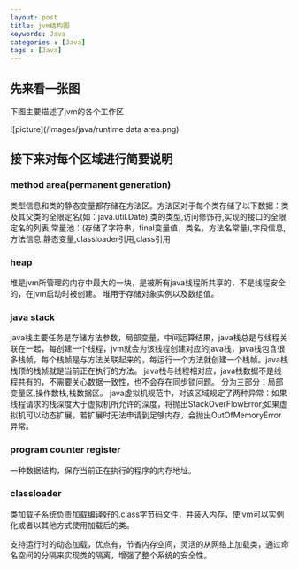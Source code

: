 ```yaml
---
layout: post
title: jvm结构图
keywords: Java
categories : [Java]
tags : [Java]
---
```

## 先来看一张图
下图主要描述了jvm的各个工作区

![picture](/images/java/runtime data area.png)

## 接下来对每个区域进行简要说明

### method area(permanent generation)
类型信息和类的静态变量都存储在方法区。方法区对于每个类存储了以下数据：类及其父类的全限定名(如：java.util.Date),类的类型,访问修饰符,实现的接口的全限定名的列表,常量池：(存储了字符串，final变量值，类名，方法名常量),字段信息,方法信息,静态变量,classloader引用,class引用

### heap
堆是jvm所管理的内存中最大的一块，是被所有java线程所共享的，不是线程安全的，在jvm启动时被创建。
堆用于存储对象实例以及数组值。

### java stack
java栈主要任务是存储方法参数，局部变量，中间运算结果，java栈总是与线程关联在一起，每创建一个线程，jvm就会为该线程创建对应的java栈，java栈包含很多栈帧，每个栈帧是与方法关联起来的，每运行一个方法就创建一个栈帧。java栈栈顶的栈帧就是当前正在执行的方法。
java栈与线程相对应，java栈数据不是线程共有的，不需要关心数据一致性，也不会存在同步锁问题。
分为三部分：局部变量区,操作数栈,栈数据区。
java虚拟机规范中，对该区域规定了两种异常：如果线程请求的栈深度大于虚拟机所允许的深度，将抛出StackOverFlowError;如果虚拟机可以动态扩展，若扩展时无法申请到足够内存，会抛出OutOfMemoryError异常。

### program counter register
一种数据结构，保存当前正在执行的程序的内存地址。


### classloader
类加载子系统负责加载编译好的.class字节码文件，并装入内存，使jvm可以实例化或者以其他方式使用加载后的类。

支持运行时的动态加载，优点有，节省内存空间，灵活的从网络上加载类，通过命名空间的分隔来实现类的隔离，增强了整个系统的安全性。










